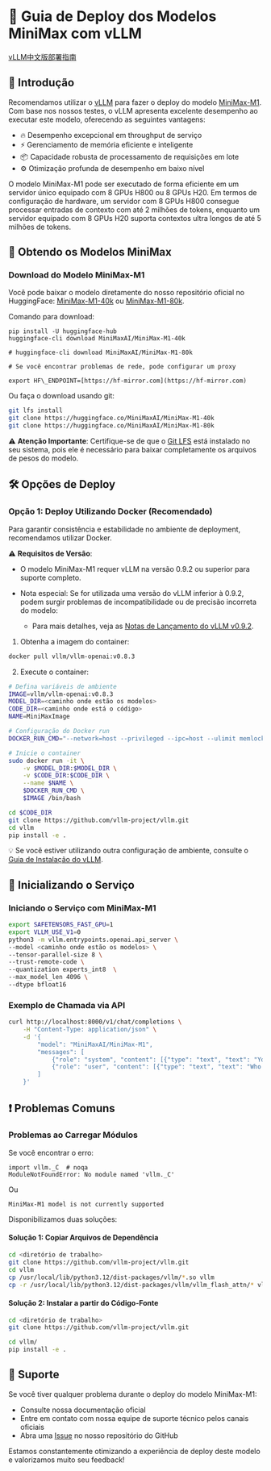 # 🚀 Guia de Deploy dos Modelos MiniMax com vLLM

[vLLM中文版部署指南](./vllm_deployment_guide_cn.md)

## 📖 Introdução

Recomendamos utilizar o [vLLM](https://docs.vllm.ai/en/latest/) para fazer o deploy do modelo [MiniMax-M1](https://huggingface.co/MiniMaxAI/MiniMax-M1-40k). Com base nos nossos testes, o vLLM apresenta excelente desempenho ao executar este modelo, oferecendo as seguintes vantagens:

- 🔥 Desempenho excepcional em throughput de serviço
- ⚡ Gerenciamento de memória eficiente e inteligente
- 📦 Capacidade robusta de processamento de requisições em lote
- ⚙️ Otimização profunda de desempenho em baixo nível

O modelo MiniMax-M1 pode ser executado de forma eficiente em um servidor único equipado com 8 GPUs H800 ou 8 GPUs H20. Em termos de configuração de hardware, um servidor com 8 GPUs H800 consegue processar entradas de contexto com até 2 milhões de tokens, enquanto um servidor equipado com 8 GPUs H20 suporta contextos ultra longos de até 5 milhões de tokens.

## 💾 Obtendo os Modelos MiniMax

### Download do Modelo MiniMax-M1

Você pode baixar o modelo diretamente do nosso repositório oficial no HuggingFace: [MiniMax-M1-40k](https://huggingface.co/MiniMaxAI/MiniMax-M1-40k) ou [MiniMax-M1-80k](https://huggingface.co/MiniMaxAI/MiniMax-M1-80k).

Comando para download:
```
pip install -U huggingface-hub
huggingface-cli download MiniMaxAI/MiniMax-M1-40k

# huggingface-cli download MiniMaxAI/MiniMax-M1-80k

# Se você encontrar problemas de rede, pode configurar um proxy

export HF\_ENDPOINT=[https://hf-mirror.com](https://hf-mirror.com)
```

Ou faça o download usando git:

```bash
git lfs install
git clone https://huggingface.co/MiniMaxAI/MiniMax-M1-40k
git clone https://huggingface.co/MiniMaxAI/MiniMax-M1-80k
```

⚠️ **Atenção Importante**: Certifique-se de que o [Git LFS](https://git-lfs.github.com/) está instalado no seu sistema, pois ele é necessário para baixar completamente os arquivos de pesos do modelo.

## 🛠️ Opções de Deploy

### Opção 1: Deploy Utilizando Docker (Recomendado)

Para garantir consistência e estabilidade no ambiente de deployment, recomendamos utilizar Docker.

⚠️ **Requisitos de Versão**:

* O modelo MiniMax-M1 requer vLLM na versão 0.9.2 ou superior para suporte completo.
* Nota especial: Se for utilizada uma versão do vLLM inferior à 0.9.2, podem surgir problemas de incompatibilidade ou de precisão incorreta do modelo:

  * Para mais detalhes, veja as [Notas de Lançamento do vLLM v0.9.2](https://sourceforge.net/projects/vllm.mirror/files/v0.9.2/).

1. Obtenha a imagem do container:

```bash
docker pull vllm/vllm-openai:v0.8.3
```

2. Execute o container:

```bash
# Defina variáveis de ambiente
IMAGE=vllm/vllm-openai:v0.8.3
MODEL_DIR=<caminho onde estão os modelos>
CODE_DIR=<caminho onde está o código>
NAME=MiniMaxImage

# Configuração do Docker run
DOCKER_RUN_CMD="--network=host --privileged --ipc=host --ulimit memlock=-1 --shm-size=2gb --rm --gpus all --ulimit stack=67108864"

# Inicie o container
sudo docker run -it \
    -v $MODEL_DIR:$MODEL_DIR \
    -v $CODE_DIR:$CODE_DIR \
    --name $NAME \
    $DOCKER_RUN_CMD \
    $IMAGE /bin/bash

cd $CODE_DIR
git clone https://github.com/vllm-project/vllm.git
cd vllm
pip install -e .
```

💡 Se você estiver utilizando outra configuração de ambiente, consulte o [Guia de Instalação do vLLM](https://docs.vllm.ai/en/latest/getting_started/installation.html).

## 🚀 Inicializando o Serviço

### Iniciando o Serviço com MiniMax-M1

```bash
export SAFETENSORS_FAST_GPU=1
export VLLM_USE_V1=0
python3 -m vllm.entrypoints.openai.api_server \
--model <caminho onde estão os modelos> \
--tensor-parallel-size 8 \
--trust-remote-code \
--quantization experts_int8  \
--max_model_len 4096 \
--dtype bfloat16
```

### Exemplo de Chamada via API

```bash
curl http://localhost:8000/v1/chat/completions \
    -H "Content-Type: application/json" \
    -d '{
        "model": "MiniMaxAI/MiniMax-M1",
        "messages": [
            {"role": "system", "content": [{"type": "text", "text": "You are a helpful assistant."}]},
            {"role": "user", "content": [{"type": "text", "text": "Who won the world series in 2020?"}]}
        ]
    }'
```

## ❗ Problemas Comuns

### Problemas ao Carregar Módulos

Se você encontrar o erro:

```
import vllm._C  # noqa
ModuleNotFoundError: No module named 'vllm._C'
```

Ou

```
MiniMax-M1 model is not currently supported
```

Disponibilizamos duas soluções:

#### Solução 1: Copiar Arquivos de Dependência

```bash
cd <diretório de trabalho>
git clone https://github.com/vllm-project/vllm.git
cd vllm
cp /usr/local/lib/python3.12/dist-packages/vllm/*.so vllm 
cp -r /usr/local/lib/python3.12/dist-packages/vllm/vllm_flash_attn/* vllm/vllm_flash_attn
```

#### Solução 2: Instalar a partir do Código-Fonte

```bash
cd <diretório de trabalho>
git clone https://github.com/vllm-project/vllm.git

cd vllm/
pip install -e .
```

## 📮 Suporte

Se você tiver qualquer problema durante o deploy do modelo MiniMax-M1:

* Consulte nossa documentação oficial
* Entre em contato com nossa equipe de suporte técnico pelos canais oficiais
* Abra uma [Issue](https://github.com/MiniMax-AI/MiniMax-M1/issues) no nosso repositório do GitHub

Estamos constantemente otimizando a experiência de deploy deste modelo e valorizamos muito seu feedback!
